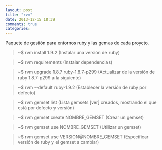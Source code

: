 ```yaml
---
layout: post
title: "rvm"
date: 2013-12-15 18:39
comments: true
categories: 
---
```

Paquete de gestión para entornos ruby y las gemas de cada proycto.

>~$ rvm install 1.9.2 (Instalar una versión de ruby)

>~$ rvm requirements (Instalar dependencias)

>~$ rvm upgrade 1.8.7 ruby-1.8.7-p299 (Actualizar de la versión de ruby 1.8.7-p299 a la siguiente)

>~$ rvm --default ruby-1.9.2 (Establecer la versión de ruby por defecto)

>~$ rvm gemset list (Lista gemsets [ver] creados, mostrando el que está por defecto y versión)

>~$ rvm gemset create NOMBRE_GEMSET (Crear un gemset)

>~$ rvm gemset use NOMBRE_GEMSET (Utilizar un gemset)

>~$ rvm gemset use VERSION@NOMBRE_GEMSET (Especificar versión de ruby y el gemset a cambiar)


